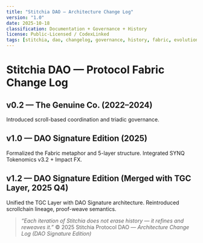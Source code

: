 ```yaml
--- 
title: "Stitchia DAO — Architecture Change Log"
version: "1.0"
date: 2025-10-18
classification: Documentation + Governance + History
license: Public-Licensed / CodexLinked
tags: [stitchia, dao, changelog, governance, history, fabric, evolution]
---
```

# Stitchia DAO — Protocol Fabric Change Log
## v0.2 — The Genuine Co. (2022–2024)
Introduced scroll-based coordination and triadic governance.
## v1.0 — DAO Signature Edition (2025)
Formalized the Fabric metaphor and 5-layer structure.
Integrated SYNQ Tokenomics v3.2 + Impact FX.
## v1.2 — DAO Signature Edition (Merged with TGC Layer, 2025 Q4)
Unified the TGC Layer with DAO Signature architecture.
Reintroduced scrollchain lineage, proof-weave semantics.
> *“Each iteration of Stitchia does not erase history — it refines and reweaves it.”*
© 2025 Stitchia Protocol DAO — *Architecture Change Log (DAO Signature Edition)*

